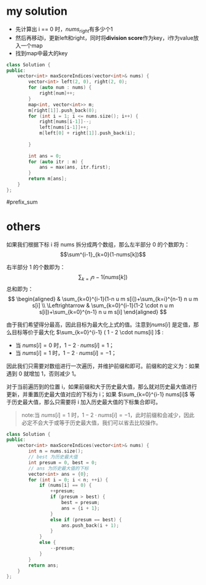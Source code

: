 # my solution
- 先计算出 i == 0 时，$nums_{right}$有多少个1
- 然后再移动i，更新left和right，同时将**division score**作为key，i作为value放入一个map
- 找到map中最大的key
```cpp
class Solution {
public:
    vector<int> maxScoreIndices(vector<int>& nums) {
        vector<int> left(2, 0), right(2, 0);
        for (auto num : nums) {
            right[num]++;
        }
        map<int, vector<int>> m;
        m[right[1]].push_back(0);
        for (int i = 1; i <= nums.size(); i++) {
            right[nums[i-1]]--;
            left[nums[i-1]]++;
            m[left[0] + right[1]].push_back(i);
            
        }
        
        int ans = 0;
        for (auto itr : m) {
            ans = max(ans, itr.first);
        }
        return m[ans];
    }
};
```


#prefix_sum 
# others
如果我们根据下标 i 将 nums 拆分成两个数组，那么左半部分 0 的个数即为：
$$\sum^{i-1}_{k=0}(1-nums[k])$$

右半部分 1 的个数即为：
$$\sum_{k=i}{n-1}(nums[k])$$
总和即为：
$$
\begin{aligned}
& \sum_{k=0}^{i-1}(1-n u m s[i])+\sum_{k=i}^{n-1} n u m s[i] \\
\Leftrightarrow & \sum_{k=0}^{i-1}(1-2 \cdot n u m s[i])+\sum_{k=0}^{n-1} n u m s[i]
\end{aligned}
$$

由于我们希望得分最高，因此目标为最大化上式的值。注意到$nums[i]$ 是定值，那么目标等价于最大化 $\sum_{k=0}^{i-1} ( 1 - 2 \cdot nums[i] )$ :

- 当 $nums[i]=0$ 时，$1 - 2 \cdot nums[i]=1$；
- 当 $nums[i]=1$ 时，$1−2⋅nums[i]=−1$；

因此我们只需要对数组进行一次遍历，并维护前缀和即可。前缀和的定义为：如果遇到 0 就增加 1，否则减少 1。

对于当前遍历到的位置 i，如果前缀和大于历史最大值，那么就对历史最大值进行更新，并重置历史最大值对应的下标为 i；如果 $\sum_{k=0}^{i-1} nums[i]$ 等于历史最大值，那么只需要将 i 加入历史最大值的下标集合即可。

> note:当 $nums[i]=1$ 时，$1 - 2 \cdot nums[i]=−1$，此时前缀和会减少，因此必定不会大于或等于历史最大值，我们可以省去比较操作。
```cpp
class Solution {
public:
    vector<int> maxScoreIndices(vector<int>& nums) {
        int n = nums.size();
        // best 为历史最大值
        int presum = 0, best = 0;
        // ans 为历史最大值的下标
        vector<int> ans = {0};
        for (int i = 0; i < n; ++i) {
            if (nums[i] == 0) {
                ++presum;
                if (presum > best) {
                    best = presum;
                    ans = {i + 1};
                }
                else if (presum == best) {
                    ans.push_back(i + 1);
                }
            }
            else {
                --presum;
            }
        }
        return ans;
    }
};
```